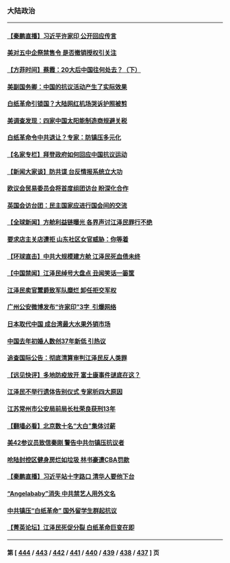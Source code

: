 ### 大陆政治
---
#### [【秦鹏直播】习近平许家印 公开回应传言](../../pages/ncid277/n13877696.md) 
#### [美对五中企祭禁售令 是否撤销授权引关注](../../pages/ncid277/n13877620.md) 
#### [【方菲时间】蔡霞：20大后中国往何处去？（下）](../../pages/ncid277/n13877445.md) 
#### [美副国务卿：中国的抗议活动产生了实际效果](../../pages/ncid277/n13877653.md) 
#### [白纸革命引锁国？大陆网红机场哭诉护照被剪](../../pages/ncid277/n13877625.md) 
#### [美调查发现：四家中国太阳能制造商规避关税](../../pages/ncid277/n13877642.md) 
#### [白纸革命令中共退让？专家：防镇压多元化](../../pages/ncid277/n13877636.md) 
#### [【名家专栏】拜登政府如何回应中国抗议运动](../../pages/ncid277/n13877490.md) 
#### [【新闻大家谈】防共谍 台反情报系统立大功](../../pages/ncid277/n13877501.md) 
#### [欧议会贸易委员会将首度组团访台 盼深化合作](../../pages/ncid277/n13877397.md) 
#### [英国会访台团：民主国家应进行国会间的交流](../../pages/ncid277/n13877290.md) 
#### [【全球新闻】方舱利益链曝光 各界声讨江泽民罪行不绝](../../pages/ncid277/n13876879.md) 
#### [要求店主关店遭拒 山东社区女官威胁：你等着](../../pages/ncid277/n13877354.md) 
#### [【环球直击】中共大规模建方舱 江泽民死血债未终](../../pages/ncid277/n13876992.md) 
#### [【中国禁闻】江泽民绰号大盘点 丑闻笑话一篓筐](../../pages/ncid277/n13876998.md) 
#### [江泽民卖官鬻爵致军队糜烂 卸任拒交军权](../../pages/ncid277/n13877195.md) 
#### [广州公安微博发布“许家印”3字  引爆网络](../../pages/ncid277/n13877313.md) 
#### [日本取代中国 成台湾最大水果外销市场](../../pages/ncid277/n13877217.md) 
#### [中国去年初婚人数创37年新低 引热议](../../pages/ncid277/n13877255.md) 
#### [追查国际公告：彻底清算审判江泽民反人类罪](../../pages/ncid277/n13877248.md) 
#### [【远见快评】多地防疫放开 富士康事件谜底在这？](../../pages/ncid277/n13877051.md) 
#### [江泽民不举行遗体告别仪式 专家析四大原因](../../pages/ncid277/n13877155.md) 
#### [江苏常州市公安局前局长杜荣良获刑13年](../../pages/ncid277/n13877095.md) 
#### [【翻墙必看】北京数十名“大白”集体讨薪](../../pages/ncid277/n13877140.md) 
#### [美42参议员致信秦刚 警告中共勿镇压抗议者](../../pages/ncid277/n13877070.md) 
#### [呛陆封控区健身房烂如垃圾 林书豪遭CBA罚款](../../pages/ncid277/n13877032.md) 
#### [【秦鹏直播】习近平站十字路口 清华人要他下台](../../pages/ncid277/n13877008.md) 
#### [“Angelababy”消失 中共禁艺人用外文名](../../pages/ncid277/n13876999.md) 
#### [中共镇压“白纸革命” 国外留学生群起抗议](../../pages/ncid277/n13876615.md) 
#### [【菁英论坛】江泽民死促分裂 白纸革命巨变在即](../../pages/ncid277/n13876977.md) 

---
#### 第 [ [444](./444.md) / [443](./443.md) / [442](./442.md) / [441](./441.md) / [440](./440.md) / [439](./439.md) / [438](./438.md) / [437](./437.md) ] 页
